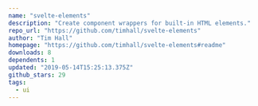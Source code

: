 ```yaml
---
name: "svelte-elements"
description: "Create component wrappers for built-in HTML elements."
repo_url: "https://github.com/timhall/svelte-elements"
author: "Tim Hall"
homepage: "https://github.com/timhall/svelte-elements#readme"
downloads: 8
dependents: 1
updated: "2019-05-14T15:25:13.375Z"
github_stars: 29
tags: 
  - ui
---
```


